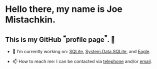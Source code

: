 # Hello there, my name is Joe Mistachkin.

## This is my GitHub <sup>❝</sup>profile page<sup>❞</sup>. 👋

- 🔭 I’m currently working on: [SQLite](https://www.sqlite.org/), [System.Data.SQLite](https://system.data.sqlite.org/), and [Eagle](https://eagle.to/).

- 📫 How to reach me: I can be contacted via [telephone](https://www.mistachkin.com/) and/or [email](https://www.mistachkin.com/).
